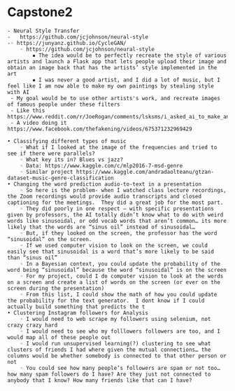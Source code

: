 # Capstone2
    - Neural Style Transfer
    -   https://github.com/jcjohnson/neural-style
    -◦ https://junyanz.github.io/CycleGAN/
        ◦ https://github.com/jcjohnson/neural-style
            ▪ The idea would be to perfectly recreate the style of various artists and launch a Flask app that lets people upload their image and obtain an image back that has the artists’ style implemented in the art 
            ▪ I was never a good artist, and I did a lot of music, but I feel like I am now able to make my own paintings by stealing style with AI 
     - My goal would be to use other artists's work, and recreate images of famous people under these filters 
     - Like this https://www.reddit.com/r/JoeRogan/comments/lsksms/i_asked_ai_to_make_an_alex_grey_spirit_molecule/
     - A video doing it https://www.facebook.com/thefakening/videos/675371232969429

    • Classifying different types of music 
        ◦ What if I looked at the image of the frequencies and tried to see if there were parallels? 
        ◦ What key its in? Blues vs jazz? 
        ◦ Data: https://www.kaggle.com/c/mlp2016-7-msd-genre
        ◦ Similar project https://www.kaggle.com/andradaolteanu/gtzan-dataset-music-genre-classification
    • Changing the word prediction audio-to-text in a presentation
        ◦ So here is the problem- when I watched class lecture recordings, the Zoom recordings would provide audio transcripts and closed captioning for the meetings.  They did a great job for the most part. 
        ◦ They did poorly in one respect – with specific presentations given by professors, the AI totally didn’t know what to do with weird words like sinusoidal, or odd vocab words that aren’t common… its more likely that the words are “sinus oil” instead of sinusoidal…
        ◦ But, if they looked on the screen, the professor has the word “sinusoidal” on the screen. 
        ◦ If we used computer vision to look on the screen, we could easily see that sinusoidal is a word that’s more likely to be said than “sinus oil”
        ◦ In a Bayesian context, you could update the probability of the word being “sinusoidal” because the word “sinusoidal” is on the screen
        ◦ For my project, could I do computer vision to look at the words on a screen and create a list of words on the screen (or ever on the screen during the presentation)
        ◦ From this list, I could show the math of how you could update the probability for the text generator.  I dont know if I could actually build something that predicts the t
    • Clustering Instagram followers for Analysis
        ◦ I would need to web scrape my followers using selenium, not crazy crazy hard 
        ◦ I would need to see who my folllowers followers are too, and I would map all of these people out 
        ◦ I would run unsupervised learning(?) clustering to see what clusters of friends I had where given the mutual connections… the columns would be whether somebody is connected to that other person or not
        ◦ You could see how many people’s followers are spam or not too… how many spam followers do I have? Are they just not connected to anybody that I know? How many friends like that can I have? 
